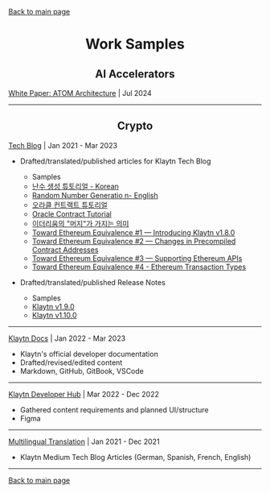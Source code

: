 [Back to main page](./../README.md)

<h1 align="center">Work Samples</h1>

<h2 align="center">AI Accelerators</h2>

[White Paper: ATOM Architecture](https://rebellions.ai/wp-content/uploads/2024/07/ATOMgenAI_white-paper.pdf) | Jul 2024

---

<h2 align="center">Crypto</h2>

[Tech Blog](https://klaytn-tech.medium.com/) | Jan 2021 - Mar 2023
* Drafted/translated/published articles for Klaytn Tech Blog
    * Samples
    - [난수 생성 튜토리얼 - Korean](https://klaytn-tech.medium.com/klaytn%EC%97%90%EC%84%9C-witnet%EC%9C%BC%EB%A1%9C-%EB%82%9C%EC%88%98-%EC%83%9D%EC%84%B1%ED%95%98%EA%B8%B0-6e6b10472ea1)
    - [Random Number Generatio n- English](https://medium.com/klaytn/random-number-generation-on-klaytn-with-witnet-ae136dad0562)
    - [오라클 컨트랙트 튜토리얼](https://medium.com/klaytn-kr/klaytn%EC%97%90%EC%84%9C-%EC%98%A4%EB%9D%BC%ED%81%B4-%EC%BB%A8%ED%8A%B8%EB%9E%99%ED%8A%B8-%EC%82%AC%EC%9A%A9%ED%95%98%EA%B8%B0-1e22de12516c)
    - [Oracle Contract Tutorial](https://klaytn.medium.com/using-an-oracle-contract-on-klaytn-7ad3a92c811a)
    - [이더리움의 "머지"가 가지는 의미](https://medium.com/klaytn-kr/%EC%9D%B4%EB%8D%94%EB%A6%AC%EC%9B%80%EC%9D%98-%EB%A8%B8%EC%A7%80-%EA%B0%80-%ED%81%B4%EB%A0%88%EC%9D%B4%ED%8A%BC%EC%97%90-%EA%B0%80%EC%A7%80%EB%8A%94-%EC%9D%98%EB%AF%B8-da5ff10b3c50)
    - [Toward Ethereum Equivalence #1 — Introducing Klaytn v1.8.0](https://medium.com/klaytn/toward-ethereum-equivalence-1-introducing-klaytn-v1-8-0-971911be7ff9)
    - [Toward Ethereum Equivalence #2 — Changes in Precompiled Contract Addresses](https://medium.com/klaytn/toward-ethereum-equivalence-2-changes-in-precompiled-contract-addresses-a314d9db2927)
    - [Toward Ethereum Equivalence #3 — Supporting Ethereum APIs](https://medium.com/klaytn/toward-ethereum-equivalence-3-supporting-ethereum-apis-ab16f66008)
    - [Toward Ethereum Equivalence #4 - Ethereum Transaction Types](https://medium.com/klaytn/toward-ethereum-equivalence-4-ethereum-transaction-types-a5aefb18e5bf)

* Drafted/translated/published Release Notes
    * Samples
    - [Klaytn v1.9.0](https://medium.com/klaytn-kr/klaytn-v1-9-0-release-notes-6b4e1f49107e)
    - [Klaytn v1.10.0](https://medium.com/klaytn-kr/klaytn-v1-10-0-%EB%A6%B4%EB%A6%AC%EC%A6%88-%EB%85%B8%ED%8A%B8-e88f5fd28e78)

---

[Klaytn Docs](https://github.com/klaytn/klaytn-docs) | Jan 2022 - Mar 2023
* Klaytn's official developer documentation
* Drafted/revised/edited content
* Markdown, GitHub, GitBook, VSCode

---

[Klaytn Developer Hub](https://developer.klaytn.foundation/) | Mar 2022 - Dec 2022
* Gathered content requirements and planned UI/structure
* Figma

---

[Multilingual Translation](https://klaytn-tech.medium.com/tech-blog-table-of-contents-d707a4ebe6d5) | Jan 2021 - Dec 2021
* Klaytn Medium Tech Blog Articles (German, Spanish, French, English)

---

[Back to main page](./../README.md)
